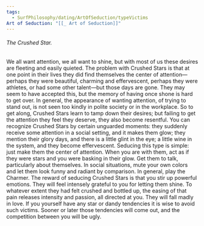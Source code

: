 ```yaml
---
tags:
  - SurfPhilosophy/dating/ArtOfSeduction/typeVictims
Art of Seduction: "[[_ Art of Seduction]]"
---
```



###### The Crushed Star.
We all want attention, we all want to shine, but with most of us these desires are fleeting and easily quieted. The problem with Crushed Stars is that at one point in their lives they did find themselves the center of attention—perhaps they were beautiful, charming and effervescent, perhaps they were athletes, or had some other talent—but those days are gone. They may seem to have accepted this, but the memory of having once shone is hard to get over. In general, the appearance of wanting attention, of trying to stand out, is not seen too kindly in polite society or in the workplace. So to get along, Crushed Stars learn to tamp down their desires; but failing to get the attention they feel they deserve, they also become resentful. You can recognize Crushed Stars by certain unguarded moments: they suddenly receive some attention in a social setting, and it makes them glow; they mention their glory days, and there is a little glint in the eye; a little wine in the system, and they become effervescent. Seducing this type is simple: just make them the center of attention. When you are with them, act as if they were stars and you were basking in their glow. Get them to talk, particularly about themselves. In social situations, mute your own colors and let them look funny and radiant by comparison. In general, play the Charmer. The reward of seducing Crushed Stars is that you stir up powerful emotions. They will feel intensely grateful to you for letting them shine. To whatever extent they had felt crushed and bottled up, the easing of that pain releases intensity and passion, all directed at you. They will fall madly in love. If you yourself have any star or dandy tendencies it is wise to avoid such victims. Sooner or later those tendencies will come out, and the competition between you will be ugly.